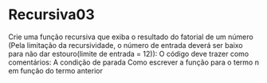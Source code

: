 # Recursiva03
Crie uma função recursiva que exiba o resultado do fatorial de um número (Pela limitação da recursividade, o número de entrada deverá ser baixo para não dar estouro(limite de entrada = 12)):
O código deve trazer como comentários:
A condição de parada
Como escrever a função para o termo n em função do termo anterior
